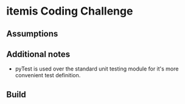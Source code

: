 # itemis Coding Challenge

## Assumptions



## Additional notes
* pyTest is used over the standard unit testing module for it's more convenient test definition.

## Build